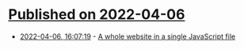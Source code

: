 # [Published on 2022-04-06](index.md)

* [2022-04-06, 16:07:19](https://news.ycombinator.com/item?id=30933831) - [A whole website in a single JavaScript file](https://deno.com/blog/a-whole-website-in-a-single-js-file)
